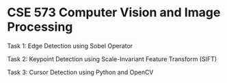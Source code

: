 # CSE 573 Computer Vision and Image Processing

Task 1: Edge Detection using Sobel Operator

Task 2: Keypoint Detection using Scale-Invariant Feature Transform (SIFT)

Task 3: Cursor Detection using Python and OpenCV

